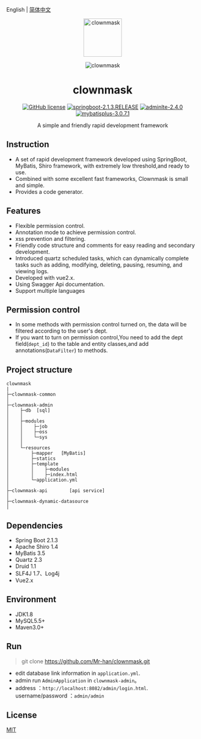 English | [简体中文](./README.md)

<p align="center">
  <a>
    <img alt="clownmask" src="http://xs-img.51aogu.com/_cms_/d387f1edac05d3a07219d66c57f2bfea.jpg" width="100">
  </a>
</p>

<p align="center">
    <img alt="clownmask" src="https://xs-img.51aogu.com/TIM-20200208150745.png">
</p>
<h1 align="center">clownmask</h1>
<p align="center">
    <a href="/LICENSE"><img src="https://img.shields.io/badge/license-MIT-blue.svg" alt="GitHub license" /></a>
    <a href="https://spring.io/projects/spring-boot"><img src="https://img.shields.io/badge/springboot-2.1.3.RELEASE-green" alt="springboot-2.1.3.RELEASE" /></a>
    <a href="https://adminlte.io/themes/AdminLTE/index2.html"><img src="https://img.shields.io/badge/adminlte-2.4.0-red" alt="adminlte-2.4.0" /></a>
    <a href="https://github.com/baomidou/mybatis-plus"><img src="https://img.shields.io/badge/mybatisplus-3.0.7.1-orange" alt="mybatisplus-3.0.7.1" /></a>
</p>
<div align="center">
    A simple and friendly rapid development framework
</div>

## Instruction

- A set of rapid development framework developed using SpringBoot, MyBatis, Shiro framework, with extremely low threshold,and ready to use.
- Combined with some excellent fast frameworks, Clownmask is small and simple.
- Provides a code generator.

## Features
- Flexible permission control.
- Annotation mode to achieve permission control.
- xss prevention and filtering.
- Friendly code structure and comments for easy reading and secondary development.
- Introduced quartz scheduled tasks, which can dynamically complete tasks such as adding, modifying, deleting, pausing, resuming, and viewing logs.
- Developed with vue2.x.
- Using Swagger Api documentation.
- Support multiple languages


## Permission control
- In some methods with permission control turned on, the data will be filtered according to the user's dept.
- If you want to turn on permission control,You need to add the dept field(```dept_id```) to the table and entity classes,and add annotations(```DataFilter```) to methods.


## Project structure

```
clownmask
|
├─clownmask-common     
│ 
├─clownmask-admin      
│    ├─db  [sql]
│    │ 
│    ├─modules  
│    │    ├─job 
│    │    ├─oss 
│    │    └─sys 
│    │ 
│    └─resources 
│        ├─mapper   [MyBatis]
│        ├─statics  
│        ├─template 
│        │    ├─modules      
│        │    ├─index.html   
│        └─application.yml  
│       
├─clownmask-api        [api service]
│ 
├─clownmask-dynamic-datasource
│
```


## Dependencies
- Spring Boot 2.1.3
- Apache Shiro 1.4
- MyBatis 3.5
- Quartz 2.3
- Druid 1.1
- SLF4J 1.7、Log4j
- Vue2.x


## Environment
- JDK1.8
- MySQL5.5+
- Maven3.0+

## Run

> git clone https://github.com/Mr-han/clownmask.git

- edit database link information in `application.yml`.
- admin run `AdminApplication` in `clownmask-admin`。
- address ：`http://localhost:8082/admin/login.html`. username/password ：`admin/admin`

## License

[MIT](/LICENSE)